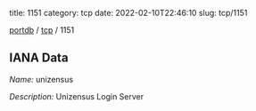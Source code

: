 title: 1151
category: tcp
date: 2022-02-10T22:46:10
slug: tcp/1151

[portdb](/) / [tcp](/category/tcp.html) / 1151


## IANA Data

_Name:_ unizensus

_Description:_ Unizensus Login Server

